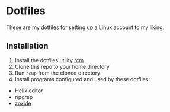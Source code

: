 # Dotfiles

These are my dotfiles for setting up a Linux account to my liking.

## Installation

1. Install the dotfiles utility [rcm](https://github.com/thoughtbot/rcm)
2. Clone this repo to your home directory
3. Run `rcup` from the cloned directory
4. Install programs configured and used by these dotfiles:
  - Helix editor
  - ripgrep
  - [zoxide](https://github.com/ajeetdsouza/zoxide)
